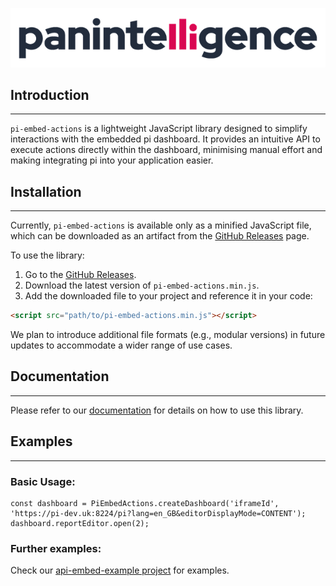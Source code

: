 ![Logo Image](./static/logo.png)

## Introduction

-----------------

`pi-embed-actions` is a lightweight JavaScript library designed to simplify interactions with the embedded pi dashboard. 
It provides an intuitive API to execute actions directly within the dashboard, minimising manual effort and making integrating pi into your application easier. 

## Installation

-----------------

Currently, `pi-embed-actions` is available only as a minified JavaScript file, which can be downloaded as an artifact from the [GitHub Releases](https://github.com/Panintelligence/pi-embed-actions/releases) page.

To use the library:

1. Go to the [GitHub Releases](https://github.com/Panintelligence/pi-embed-actions/releases).
2. Download the latest version of `pi-embed-actions.min.js`.
3. Add the downloaded file to your project and reference it in your code:

```html
<script src="path/to/pi-embed-actions.min.js"></script>
```

We plan to introduce additional file formats (e.g., modular versions) in future updates to accommodate a wider range of use cases.

## Documentation

-----------------

Please refer to our [documentation](https://panintelligence.github.io/pi-embed-actions/) for details on how to use this library.

## Examples

-----------------

### Basic Usage:

```shell
const dashboard = PiEmbedActions.createDashboard('iframeId', 'https://pi-dev.uk:8224/pi?lang=en_GB&editorDisplayMode=CONTENT');
dashboard.reportEditor.open(2);
```

### Further examples:

Check our [api-embed-example project](https://github.com/Panintelligence/api-embed-example/tree/main/static_examples) for examples.

